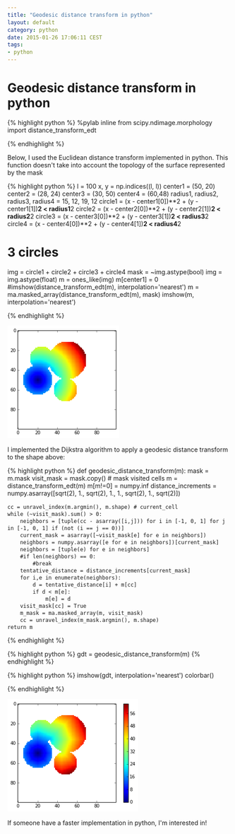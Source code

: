 ```yaml
---
title: "Geodesic distance transform in python"
layout: default
category: python
date: 2015-01-26 17:06:11 CEST
tags:
- python
---
```

# Geodesic distance transform in python


{% highlight python %}
%pylab inline
from scipy.ndimage.morphology import distance_transform_edt

{% endhighlight %}

Below, I used the Euclidean distance transform implemented in python. This
function doesn't take into account the topology of the surface represented by
the mask


{% highlight python %}
l = 100
x, y = np.indices((l, l))
center1 = (50, 20)
center2 = (28, 24)
center3 = (30, 50)
center4 = (60,48)
radius1, radius2, radius3, radius4 = 15, 12, 19, 12
circle1 = (x - center1[0])**2 + (y - center1[1])**2 < radius1**2
circle2 = (x - center2[0])**2 + (y - center2[1])**2 < radius2**2
circle3 = (x - center3[0])**2 + (y - center3[1])**2 < radius3**2
circle4 = (x - center4[0])**2 + (y - center4[1])**2 < radius4**2
# 3 circles
img = circle1 + circle2 + circle3 + circle4
mask = ~img.astype(bool)
img = img.astype(float)
m = ones_like(img)
m[center1] = 0
#imshow(distance_transform_edt(m), interpolation='nearest')
m = ma.masked_array(distance_transform_edt(m), mask)
imshow(m, interpolation='nearest')

{% endhighlight %}

![png](/assets/geodesic_distance_transform_files/geodesic_distance_transform_2_1.png)

I implemented the Dijkstra algorithm to apply a geodesic distance transform to
the shape above:

{% highlight python %}
def geodesic_distance_transform(m):
    mask = m.mask
    visit_mask = mask.copy() # mask visited cells
    m = distance_transform_edt(m)
    m[m!=0] = numpy.inf
    distance_increments = numpy.asarray([sqrt(2), 1., sqrt(2), 1., 1., sqrt(2), 1., sqrt(2)])
    
    cc = unravel_index(m.argmin(), m.shape) # current_cell
    while (~visit_mask).sum() > 0:
        neighbors = [tuple(cc - asarray([i,j])) for i in [-1, 0, 1] for j in [-1, 0, 1] if (not (i == j == 0))]
        current_mask = asarray([~visit_mask[e] for e in neighbors])
        neighbors = numpy.asarray([e for e in neighbors])[current_mask]
        neighbors = [tuple(e) for e in neighbors]
        #if len(neighbors) == 0:
            #break
        tentative_distance = distance_increments[current_mask]
        for i,e in enumerate(neighbors):
            d = tentative_distance[i] + m[cc]
            if d < m[e]:
                m[e] = d
        visit_mask[cc] = True
        m_mask = ma.masked_array(m, visit_mask)
        cc = unravel_index(m_mask.argmin(), m.shape)
    return m

{% endhighlight %}

{% highlight python %}
gdt = geodesic_distance_transform(m)
{% endhighlight %}



{% highlight python %}
imshow(gdt, interpolation='nearest')
colorbar()

{% endhighlight %}

![png](/assets/geodesic_distance_transform_files/geodesic_distance_transform_6_1.png)

If someone have a faster implementation in python, I'm interested in!
